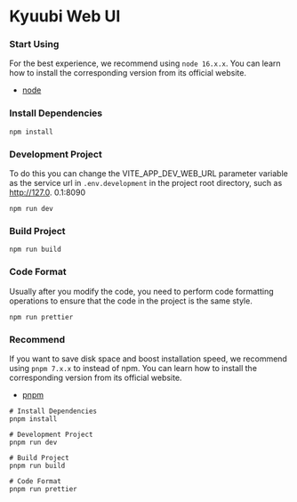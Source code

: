 # Kyuubi Web UI

### Start Using

For the best experience, we recommend using `node 16.x.x`.
You can learn how to install the corresponding version from its official website.

- [node](https://nodejs.org/en/)

### Install Dependencies

```shell
npm install
```

### Development Project

To do this you can change the VITE_APP_DEV_WEB_URL parameter variable as the service url in `.env.development` in the project root directory, such as http://127.0. 0.1:8090


```shell
npm run dev
```

### Build Project

```shell
npm run build
```

### Code Format

Usually after you modify the code, you need to perform code formatting operations to ensure that the code in the project is the same style.

```shell
npm run prettier
```

### Recommend

If you want to save disk space and boost installation speed, we recommend using `pnpm 7.x.x` to instead of npm.
You can learn how to install the corresponding version from its official website.

- [pnpm](https://pnpm.io/)

```shell
# Install Dependencies
pnpm install

# Development Project
pnpm run dev

# Build Project
pnpm run build

# Code Format
pnpm run prettier
```
